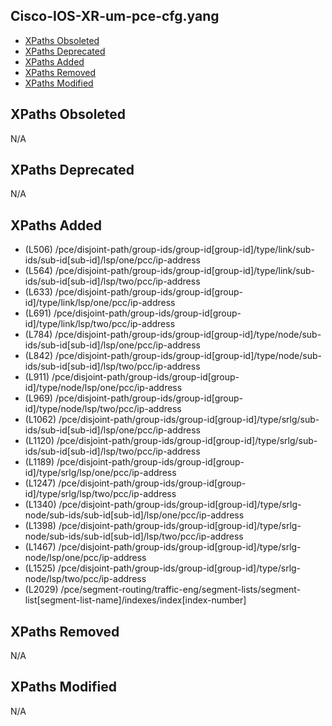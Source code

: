 ## Cisco-IOS-XR-um-pce-cfg.yang

- [XPaths Obsoleted](#xpaths-obsoleted)
- [XPaths Deprecated](#xpaths-deprecated)
- [XPaths Added](#xpaths-added)
- [XPaths Removed](#xpaths-removed)
- [XPaths Modified](#xpaths-modified)

## XPaths Obsoleted

N/A

## XPaths Deprecated

N/A

## XPaths Added

- (L506)	/pce/disjoint-path/group-ids/group-id[group-id]/type/link/sub-ids/sub-id[sub-id]/lsp/one/pcc/ip-address
- (L564)	/pce/disjoint-path/group-ids/group-id[group-id]/type/link/sub-ids/sub-id[sub-id]/lsp/two/pcc/ip-address
- (L633)	/pce/disjoint-path/group-ids/group-id[group-id]/type/link/lsp/one/pcc/ip-address
- (L691)	/pce/disjoint-path/group-ids/group-id[group-id]/type/link/lsp/two/pcc/ip-address
- (L784)	/pce/disjoint-path/group-ids/group-id[group-id]/type/node/sub-ids/sub-id[sub-id]/lsp/one/pcc/ip-address
- (L842)	/pce/disjoint-path/group-ids/group-id[group-id]/type/node/sub-ids/sub-id[sub-id]/lsp/two/pcc/ip-address
- (L911)	/pce/disjoint-path/group-ids/group-id[group-id]/type/node/lsp/one/pcc/ip-address
- (L969)	/pce/disjoint-path/group-ids/group-id[group-id]/type/node/lsp/two/pcc/ip-address
- (L1062)	/pce/disjoint-path/group-ids/group-id[group-id]/type/srlg/sub-ids/sub-id[sub-id]/lsp/one/pcc/ip-address
- (L1120)	/pce/disjoint-path/group-ids/group-id[group-id]/type/srlg/sub-ids/sub-id[sub-id]/lsp/two/pcc/ip-address
- (L1189)	/pce/disjoint-path/group-ids/group-id[group-id]/type/srlg/lsp/one/pcc/ip-address
- (L1247)	/pce/disjoint-path/group-ids/group-id[group-id]/type/srlg/lsp/two/pcc/ip-address
- (L1340)	/pce/disjoint-path/group-ids/group-id[group-id]/type/srlg-node/sub-ids/sub-id[sub-id]/lsp/one/pcc/ip-address
- (L1398)	/pce/disjoint-path/group-ids/group-id[group-id]/type/srlg-node/sub-ids/sub-id[sub-id]/lsp/two/pcc/ip-address
- (L1467)	/pce/disjoint-path/group-ids/group-id[group-id]/type/srlg-node/lsp/one/pcc/ip-address
- (L1525)	/pce/disjoint-path/group-ids/group-id[group-id]/type/srlg-node/lsp/two/pcc/ip-address
- (L2029)	/pce/segment-routing/traffic-eng/segment-lists/segment-list[segment-list-name]/indexes/index[index-number]

## XPaths Removed

N/A

## XPaths Modified

N/A

